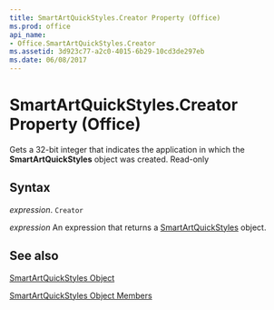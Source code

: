 ```yaml
---
title: SmartArtQuickStyles.Creator Property (Office)
ms.prod: office
api_name:
- Office.SmartArtQuickStyles.Creator
ms.assetid: 3d923c77-a2c0-4015-6b29-10cd3de297eb
ms.date: 06/08/2017
---
```



# SmartArtQuickStyles.Creator Property (Office)

Gets a 32-bit integer that indicates the application in which the  **SmartArtQuickStyles** object was created. Read-only


## Syntax

 _expression_. `Creator`

 _expression_ An expression that returns a [SmartArtQuickStyles](./Office.SmartArtQuickStyles.md) object.


## See also


[SmartArtQuickStyles Object](Office.SmartArtQuickStyles.md)



[SmartArtQuickStyles Object Members](./overview/smartartquickstyles-members-office.md)

